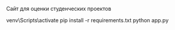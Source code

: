 Сайт для оценки студенческих проектов

venv\Scripts\activate
pip install -r requirements.txt
python app.py